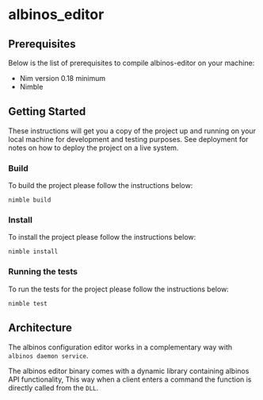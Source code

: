 # albinos_editor

## Prerequisites

Below is the list of prerequisites to compile albinos-editor on your machine:

* Nim version 0.18 minimum
* Nimble

## Getting Started

These instructions will get you a copy of the project up and running on your local machine for development and testing purposes. See deployment for notes on how to deploy the project on a live system.

### Build

To build the project please follow the instructions below:

```
nimble build
```

### Install

To install the project please follow the instructions below:

```
nimble install
```

### Running the tests

To run the tests for the project please follow the instructions below:

```
nimble test
```

## Architecture

The albinos configuration editor works in a complementary way with `albinos daemon service`.

The albinos editor binary comes with a dynamic library containing albinos API functionality,
This way when a client enters a command the function is directly called from the `DLL`.